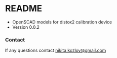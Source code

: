 # README #

* OpenSCAD models for distox2 calibration device
* Version 0.0.2

### Contact ###

If any questions contact nikita.kozlov@gmail.com